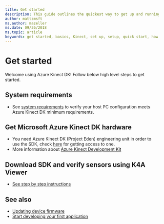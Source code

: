 ```yaml
---
title: Get started
description: This guide outlines the quickest way to get up and running with the Microsoft Azure Kinect DK
author: mattzmsft
ms.author: mazeller
ms.date: 09/26/2018
ms.topic: article
keywords: get started, basics, Kinect, set up, setup, quick start, how to
---
```


# Get started

Welcome using Azure Kinect DK! Follow below high level steps to get started.

## System requirements

- See [system requirements](system-requirements.md) to verify your host PC configuration meets Azure Kinect DK minimum requirements.

## Get Microsoft Azure Kinect DK hardware

- You need Azure Kinect DK (Project Eden) engineering unit in order to use the SDK, check [here](selfhosting.md) for getting access to one.
- More information about [Azure Kinect Development Kit](azure-kinect-devkit.md)

## Download SDK and verify sensors using K4A Viewer

- [See step by step instructions](set-up-hardware.md)

## See also
- [Updating device firmware](AzureKinect-FW-Update.md) 
- [Start developing your first application](first-application.md)
